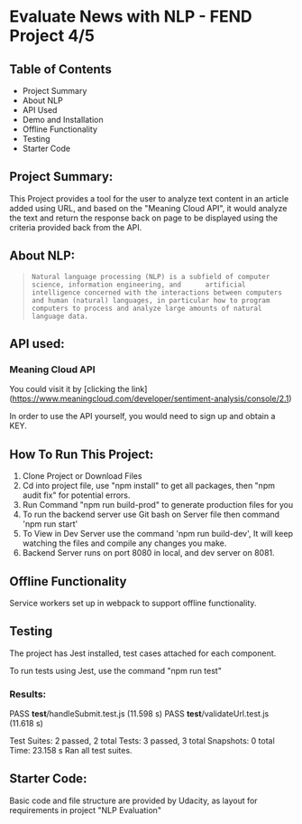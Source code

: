 #   Evaluate News with NLP - FEND Project 4/5


##  Table of Contents


- Project Summary
- About NLP
- API Used
- Demo and Installation
- Offline Functionality
- Testing
- Starter Code

## Project Summary:

This Project provides a tool for the user to analyze text content in an article added using URL, and based on the "Meaning Cloud API", it would analyze the text and return the response back on page to be displayed using the criteria provided back from the API.

##  About NLP:

 >     Natural language processing (NLP) is a subfield of computer science, information engineering, and      artificial intelligence concerned with the interactions between computers and human (natural) languages, in particular how to program computers to process and analyze large amounts of natural language data.


## API used:

### Meaning Cloud API
You could visit it by [clicking the link] (https://www.meaningcloud.com/developer/sentiment-analysis/console/2.1)


In order to use the API yourself, you would need to sign up and obtain a KEY.

##  How To Run This Project:

  1. Clone Project or Download Files
  2. Cd into project file, use "npm install" to get all packages, then "npm audit fix" for potential errors.
  3. Run Command "npm run build-prod" to generate production files for you
  4. To run the backend server use Git bash on Server file then command 'npm run start'
  5. To View in Dev Server use the command 'npm run build-dev', It will keep watching the files and compile any changes you make.
  6. Backend Server runs on port 8080 in local, and dev server on 8081.

##  Offline Functionality
Service workers set up in webpack to support offline functionality.

##  Testing
The project has Jest installed, test cases attached for each component.

To run tests using Jest, use the command "npm run test"


### Results:

 PASS  __test__/handleSubmit.test.js (11.598 s)
 PASS  __test__/validateUrl.test.js (11.618 s)

Test Suites: 2 passed, 2 total
Tests:       3 passed, 3 total
Snapshots:   0 total
Time:        23.158 s
Ran all test suites.

## Starter Code:

Basic code and file structure are provided by Udacity, as layout for requirements in project "NLP Evaluation"




